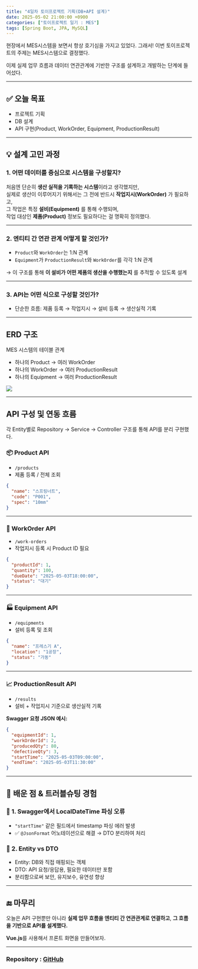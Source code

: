 ```yaml
---
title: "4일차 토이프로젝트 기획(DB+API 설계)"
date: 2025-05-02 21:00:00 +0900
categories: ["토이프로젝트 일기 : MES"]
tags: [Spring Boot, JPA, MySQL]
---
```



현장에서 MES시스템을 보면서 항상 호기심을 가지고 있었다.
그래서! 이번 토이프로젝트의 주제는 MES시스템으로 결정했다.

이제 실제 업무 흐름과 데이터 연관관계에 기반한 구조를 설계하고 개발하는 단계에 들어섰다.

---

## ✅ 오늘 목표

- 프로젝트 기획
- DB 설계
- API 구현(Product, WorkOrder, Equipment, ProductionResult)

---

## 💡 설계 고민 과정

### 1. 어떤 데이터를 중심으로 시스템을 구성할지?

처음엔 단순히 **생산 실적을 기록하는 시스템**이라고 생각했지만,  
실제로 생산이 이루어지기 위해서는 그 전에 반드시 **작업지시(WorkOrder)** 가 필요하고,  
그 작업은 특정 **설비(Equipment)** 를 통해 수행되며,  
작업 대상인 **제품(Product)** 정보도 필요하다는 걸 명확히 정의했다.

---

### 2. 엔티티 간 연관 관계 어떻게 할 것인가?

- `Product`와 `WorkOrder`는 1:N 관계
- `Equipment`가 `ProductionResult`와 `WorkOrder`를 각각 1:N 관계

→ 이 구조를 통해 **이 설비가 어떤 제품의 생산을 수행했는지** 를 추적할 수 있도록 설계

---

### 3. API는 어떤 식으로 구성할 것인가?

- 단순한 흐름: 제품 등록 → 작업지시 → 설비 등록 → 생산실적 기록

---

## ERD 구조

MES 시스템의 테이블 관계
- 하나의 Product → 여러 WorkOrder
- 하나의 WorkOrder → 여러 ProductionResult
- 하나의 Equipment → 여러 ProductionResult

![](https://velog.velcdn.com/images/kjr04205/post/dee0e005-5d3f-4adc-b575-f39703660798/image.png)


---



## API 구성 및 연동 흐름

각 Entity별로 Repository → Service → Controller 구조를 통해 API를 분리 구현했다.

### 📦 Product API

- `/products`
- 제품 등록 / 전체 조회

```json
{
  "name": "스프링너트",
  "code": "P001",
  "spec": "10mm"
}
```

---

### 🧾 WorkOrder API

- `/work-orders`
- 작업지시 등록 시 Product ID 필요

```json
{
  "productId": 1,
  "quantity": 100,
  "dueDate": "2025-05-03T18:00:00",
  "status": "대기"
}
```

---

### 🏭 Equipment API

- `/equipments`
- 설비 등록 및 조회

```json
{
  "name": "프레스기 A",
  "location": "1공장",
  "status": "가동"
}
```

---

### 📈 ProductionResult API

- `/results`
- 설비 + 작업지시 기준으로 생산실적 기록

**Swagger 요청 JSON 예시:**

```json
{
  "equipmentId": 1,
  "workOrderId": 2,
  "producedQty": 80,
  "defectiveQty": 3,
  "startTime": "2025-05-03T09:00:00",
  "endTime": "2025-05-03T11:30:00"
}
```

---

## 🧠 배운 점 & 트러블슈팅 경험

### 📌 1. Swagger에서 LocalDateTime 파싱 오류

- `"startTime"` 같은 필드에서 timestamp 파싱 에러 발생
- ✅ `@JsonFormat` 어노테이션으로 해결 → DTO 분리하여 처리

### 📌 2. Entity vs DTO

- Entity: DB와 직접 매핑되는 객체
- DTO: API 요청/응답용, 필요한 데이터만 포함
- 분리함으로써 보안, 유지보수, 유연성 향상

---

## 🔚 마무리

오늘은 API 구현뿐만 아니라 **실제 업무 흐름을 엔티티 간 연관관계로 연결하고**, **그 흐름을 기반으로 API를 설계했다.**
  
**Vue.js**를 사용해서 프론트 화면을 만들어보자.

---

### Repository : [GitHub](https://github.com/anhyoin97/mes-backend)
